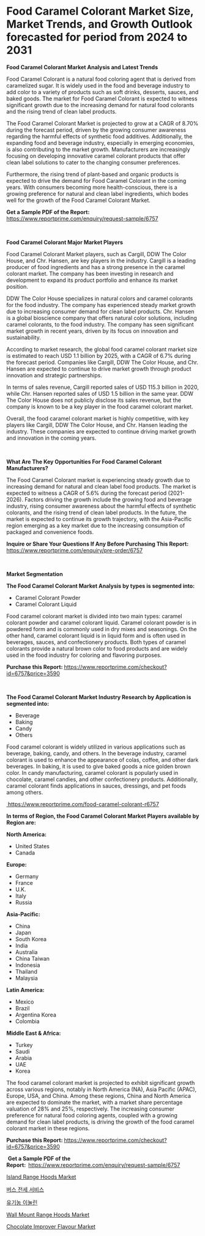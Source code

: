 <p><h1>Food Caramel Colorant Market Size, Market Trends, and Growth Outlook forecasted for period from 2024 to 2031</h1></p><p><strong>Food Caramel Colorant Market Analysis and Latest Trends</strong></p>
<p><p>Food Caramel Colorant is a natural food coloring agent that is derived from caramelized sugar. It is widely used in the food and beverage industry to add color to a variety of products such as soft drinks, desserts, sauces, and baked goods. The market for Food Caramel Colorant is expected to witness significant growth due to the increasing demand for natural food colorants and the rising trend of clean label products.</p><p>The Food Caramel Colorant Market is projected to grow at a CAGR of 8.70% during the forecast period, driven by the growing consumer awareness regarding the harmful effects of synthetic food additives. Additionally, the expanding food and beverage industry, especially in emerging economies, is also contributing to the market growth. Manufacturers are increasingly focusing on developing innovative caramel colorant products that offer clean label solutions to cater to the changing consumer preferences.</p><p>Furthermore, the rising trend of plant-based and organic products is expected to drive the demand for Food Caramel Colorant in the coming years. With consumers becoming more health-conscious, there is a growing preference for natural and clean label ingredients, which bodes well for the growth of the Food Caramel Colorant Market.</p></p>
<p><strong>Get a Sample PDF of the Report:&nbsp;</strong> <a href="https://www.reportprime.com/enquiry/request-sample/6757">https://www.reportprime.com/enquiry/request-sample/6757</a></p>
<p>&nbsp;</p>
<p><strong>Food Caramel Colorant Major Market Players</strong></p>
<p><p>Food Caramel Colorant Market players, such as Cargill, DDW The Color House, and Chr. Hansen, are key players in the industry. Cargill is a leading producer of food ingredients and has a strong presence in the caramel colorant market. The company has been investing in research and development to expand its product portfolio and enhance its market position.</p><p>DDW The Color House specializes in natural colors and caramel colorants for the food industry. The company has experienced steady market growth due to increasing consumer demand for clean label products. Chr. Hansen is a global bioscience company that offers natural color solutions, including caramel colorants, to the food industry. The company has seen significant market growth in recent years, driven by its focus on innovation and sustainability.</p><p>According to market research, the global food caramel colorant market size is estimated to reach USD 1.1 billion by 2025, with a CAGR of 6.7% during the forecast period. Companies like Cargill, DDW The Color House, and Chr. Hansen are expected to continue to drive market growth through product innovation and strategic partnerships.</p><p>In terms of sales revenue, Cargill reported sales of USD 115.3 billion in 2020, while Chr. Hansen reported sales of USD 1.5 billion in the same year. DDW The Color House does not publicly disclose its sales revenue, but the company is known to be a key player in the food caramel colorant market.</p><p>Overall, the food caramel colorant market is highly competitive, with key players like Cargill, DDW The Color House, and Chr. Hansen leading the industry. These companies are expected to continue driving market growth and innovation in the coming years.</p></p>
<p>&nbsp;</p>
<p><strong>What Are The Key Opportunities For Food Caramel Colorant Manufacturers?</strong></p>
<p><p>The Food Caramel Colorant market is experiencing steady growth due to increasing demand for natural and clean label food products. The market is expected to witness a CAGR of 5.6% during the forecast period (2021-2026). Factors driving the growth include the growing food and beverage industry, rising consumer awareness about the harmful effects of synthetic colorants, and the rising trend of clean label products. In the future, the market is expected to continue its growth trajectory, with the Asia-Pacific region emerging as a key market due to the increasing consumption of packaged and convenience foods.</p></p>
<p><strong>Inquire or Share Your Questions If Any Before Purchasing This Report:</strong> <a href="https://www.reportprime.com/enquiry/pre-order/6757">https://www.reportprime.com/enquiry/pre-order/6757</a></p>
<p>&nbsp;</p>
<p><strong>Market Segmentation</strong></p>
<p><strong>The Food Caramel Colorant Market Analysis by types is segmented into:</strong></p>
<p><ul><li>Caramel Colorant Powder</li><li>Caramel Colorant Liquid</li></ul></p>
<p><p>Food caramel colorant market is divided into two main types: caramel colorant powder and caramel colorant liquid. Caramel colorant powder is in powdered form and is commonly used in dry mixes and seasonings. On the other hand, caramel colorant liquid is in liquid form and is often used in beverages, sauces, and confectionery products. Both types of caramel colorants provide a natural brown color to food products and are widely used in the food industry for coloring and flavoring purposes.</p></p>
<p><strong>Purchase this Report:&nbsp;</strong><a href="https://www.reportprime.com/checkout?id=6757&price=3590">https://www.reportprime.com/checkout?id=6757&price=3590</a></p>
<p>&nbsp;</p>
<p><strong>The Food Caramel Colorant Market Industry Research by Application is segmented into:</strong></p>
<p><ul><li>Beverage</li><li>Baking</li><li>Candy</li><li>Others</li></ul></p>
<p><p>Food caramel colorant is widely utilized in various applications such as beverage, baking, candy, and others. In the beverage industry, caramel colorant is used to enhance the appearance of colas, coffee, and other dark beverages. In baking, it is used to give baked goods a nice golden brown color. In candy manufacturing, caramel colorant is popularly used in chocolate, caramel candies, and other confectionery products. Additionally, caramel colorant finds applications in sauces, dressings, and pet foods among others.</p></p>
<p><a href="https://www.reportprime.com/food-caramel-colorant-r6757">&nbsp;https://www.reportprime.com/food-caramel-colorant-r6757</a></p>
<p><strong>In terms of Region, the Food Caramel Colorant Market Players available by Region are:</strong></p>
<p>
    <p> <strong> North America: </strong>
        <ul>
            <li>United States</li>
            <li>Canada</li>
        </ul>
        </p> 
    <p> <strong> Europe: </strong>
        <ul>
            <li>Germany</li>
            <li>France</li>
            <li>U.K.</li>
            <li>Italy</li>
            <li>Russia</li>
        </ul>
        </p> 
    <p> <strong> Asia-Pacific: </strong>
        <ul>
            <li>China</li>
            <li>Japan</li>
            <li>South Korea</li>
            <li>India</li>
            <li>Australia</li>
            <li>China Taiwan</li>
            <li>Indonesia</li>
            <li>Thailand</li>
            <li>Malaysia</li>
        </ul>
        </p> 
    <p> <strong> Latin America: </strong>
        <ul>
            <li>Mexico</li>
            <li>Brazil</li>
            <li>Argentina Korea</li>
            <li>Colombia</li>
        </ul>
        </p> 
    <p> <strong> Middle East & Africa: </strong>
        <ul>
            <li>Turkey</li>
            <li>Saudi</li>
            <li>Arabia</li>
            <li>UAE</li>
            <li>Korea</li>
        </ul>
    </p>
    </p>
<p><p>The food caramel colorant market is projected to exhibit significant growth across various regions, notably in North America (NA), Asia Pacific (APAC), Europe, USA, and China. Among these regions, China and North America are expected to dominate the market, with a market share percentage valuation of 28% and 25%, respectively. The increasing consumer preference for natural food coloring agents, coupled with a growing demand for clean label products, is driving the growth of the food caramel colorant market in these regions.</p></p>
<p><strong>Purchase this Report: </strong><a href="https://www.reportprime.com/checkout?id=6757&price=3590">https://www.reportprime.com/checkout?id=6757&price=3590</a></p>
<p>&nbsp;<strong>Get a Sample PDF of the Report:&nbsp;&nbsp;</strong><a href="https://www.reportprime.com/enquiry/request-sample/6757">https://www.reportprime.com/enquiry/request-sample/6757</a></p>
<p><strong></strong></p>
<p><p><a href="https://issuu.com/reportprime-2/docs/island-range-hoods-market-size-2030.pptx">Island Range Hoods Market</a></p><p><a href="https://github.com/joannescott9078/Market-Research-Report-List-1/blob/main/116115071763.md">버스 전세 서비스</a></p><p><a href="https://github.com/TrevorKruvalis5678/Market-Research-Report-List-1/blob/main/452884571762.md">유기농 이눌린</a></p><p><a href="https://issuu.com/reportprime-2/docs/wall-mount-range-hoods-market-size-2030.pptx">Wall Mount Range Hoods Market</a></p><p><a href="https://github.com/MyrticeDare2023/Market-Research-Report-List-1/blob/main/chocolate-improver-flavour-market.md">Chocolate Improver Flavour Market</a></p></p>